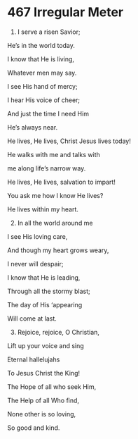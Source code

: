 # 467 Irregular Meter

1.  I serve a risen Savior;

He’s in the world today.

I know that He is living,

Whatever men may say.

I see His hand of mercy;

I hear His voice of cheer;

And just the time I need Him

He’s always near.

He lives, He lives, Christ Jesus lives today!

He walks with me and talks with

me along life’s narrow way.

He lives, He lives, salvation to impart!

You ask me how I know He lives?

He lives within my heart.

2.  In all the world around me

I see His loving care,

And though my heart grows weary,

I never will despair;

I know that He is leading,

Through all the stormy blast;

The day of His ‘appearing

Will come at last.

3.  Rejoice, rejoice, O Christian,

Lift up your voice and sing

Eternal hallelujahs

To Jesus Christ the King!

The Hope of all who seek Him,

The Help of all Who find,

None other is so loving,

So good and kind.

